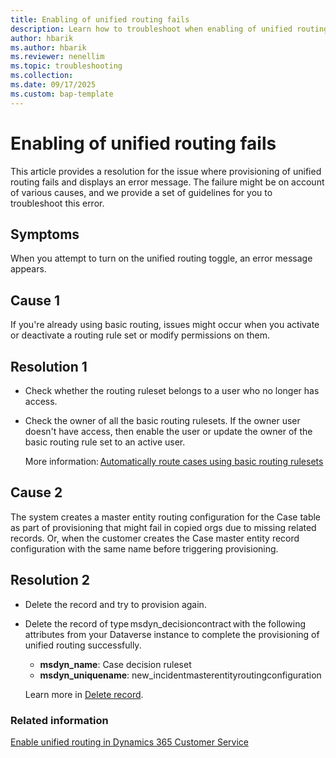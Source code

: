 ```yaml
---
title: Enabling of unified routing fails
description: Learn how to troubleshoot when enabling of unified routing fails in Dynamics 365 Customer Service.
author: hbarik
ms.author: hbarik
ms.reviewer: nenellim
ms.topic: troubleshooting
ms.collection: 
ms.date: 09/17/2025
ms.custom: bap-template
---
```


# Enabling of unified routing fails

This article provides a resolution for the issue where provisioning of unified routing fails and displays an error message. The failure might be on account of various causes, and we provide a set of guidelines for you to troubleshoot this error. 

## Symptoms

When you attempt to turn on the unified routing toggle, an error message appears. 

## Cause 1

If you're already using basic routing, issues might occur when you activate or deactivate a routing rule set or modify permissions on them. 

## Resolution 1

- Check whether the routing ruleset belongs to a user who no longer has access.

- Check the owner of all the basic routing rulesets. If the owner user doesn't have access, then enable the user or update the owner of the basic routing rule set to an active user.  

  More information: [Automatically route cases using basic routing rulesets](/dynamics365/customer-service/administer/create-rules-automatically-route-cases)

## Cause 2

The system creates a master entity routing configuration for the Case table as part of provisioning that might fail in copied orgs due to missing related records. Or, when the customer creates the Case master entity record configuration with the same name before triggering provisioning. 

## Resolution 2

- Delete the record and try to provision again.

- Delete the record of type msdyn_decisioncontract with the following attributes from your Dataverse instance to complete the provisioning of unified routing successfully.

  - **msdyn_name**: Case decision ruleset
  - **msdyn_uniquename**: new_incidentmasterentityroutingconfiguration

  Learn more in [Delete record](/power-apps/developer/model-driven-apps/clientapi/reference/xrm-webapi/deleterecord).

### Related information

[Enable unified routing in Dynamics 365 Customer Service](/dynamics365/customer-service/administer/provision-unified-routing)  